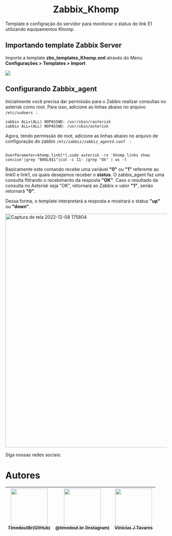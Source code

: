 <h1 align="center"> Zabbix_Khomp </h1>

Template e configração do servidor para monitorar o status do link E1 utilizando equipamentos Khomp.



<h2> Importando template Zabbix Server </h2>

Importe a template  <b>zbx_templates_Khomp.xml</b> através do Menu <b>Configurações > Templates > Import </b>


<img src="https://monops.cloud/wp-content/uploads/2021/05/PASSO-5-Importar-Templates-no-Zabbix.png">



<h2> Configurando Zabbix_agent </h2>


Inicialmente você precisa dar permissão para o Zabbix realizar consultas no asterisk como root.
Para isso, adicione as linhas abaixo no arquivo ```/etc/sudoers ``` :

```
zabbix ALL=(ALL) NOPASSWD: /usr/sbin/rasterisk
zabbix ALL=(ALL) NOPASSWD: /usr/sbin/asterisk
```
Agora, tendo permissão de root, adicione as linhas abaixo no arquivo de configuração do zabbix ```/etc/zabbiz/zabbiz_agentd.conf  ```:

```

UserParameter=khomp.link[*],sudo asterisk -rx 'khomp links show concise'|grep "B00L0$1"|cut -c 11- |grep "Ok" | wc -l

```

Basicamente este comando recebe uma variável <b>"0"</b> ou <b>"1"</b> referente ao link0 e link1, os quais desejamos receber o <b>status</b>. O zabbix_agent faz uma consulta filtrando o recebimento da resposta <b>"OK"</b>.
Caso o resultado da consulta no Asterisk seja "OK", retornará ao Zabbix o valor <b>"1"</b>, senão retornará <b>"0"</b>.

Dessa forma, o template interpretará a resposta e mostrará o status <b>"up"</b> ou <b>"down"</b>.


<img width="728" alt="Captura de tela 2022-12-08 175804" src="https://user-images.githubusercontent.com/120132737/206566891-0d6f96bb-b619-4bc1-88f0-fd8472bd10c8.png">


Siga nossas redes sociais:

# Autores

| [<img src="https://avatars.githubusercontent.com/u/120132737?v=4" width=115><br><sub>TimedoutBr(GitHub)</sub>](https://github.com/TimedoutBr) | [<img src="[https://avatars.githubusercontent.com/u/120132737?v=4](https://instagram.ffln14-1.fna.fbcdn.net/v/t51.2885-15/305575465_419970000225685_1715275509275302889_n.jpg?stp=dst-jpg_e35&_nc_ht=instagram.ffln14-1.fna.fbcdn.net&_nc_cat=101&_nc_ohc=0yYsDJwgGHoAX9sEHHc&edm=ALQROFkBAAAA&ccb=7-5&ig_cache_key=MjkyMjE0ODc5OTM5MzM0NzIwNw%3D%3D.2-ccb7-5&oh=00_AfAFp9qvLXNBP0f_g3KdvNqOx4jcmyiU6QSut4g4wiqDvw&oe=639764B4&_nc_sid=30a2ef)" width=115><br><sub>@timedout.br (Instagram)</sub>](https://www.instagram.com/timedout.br/) |  [<img src="https://media-exp1.licdn.com/dms/image/C5603AQHJIJwnDoB59g/profile-displayphoto-shrink_400_400/0/1517232864658?e=1675900800&v=beta&t=q4-0_HHTwoai450ehOCIZgsM9VhrzGni23coIk0GjDM" width=115><br><sub>Vinicius J Tavares</sub>](https://www.linkedin.com/in/vinicius-jose-tavares/) 
| :---: | :---: | :---: |
